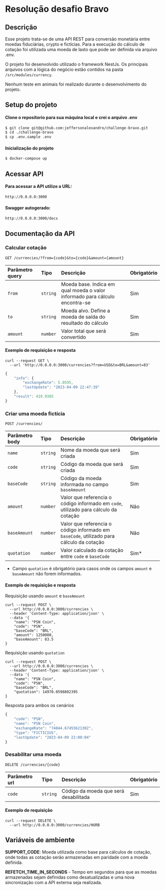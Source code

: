 # Resolução desafio Bravo 

## Descrição

Esse projeto trata-se de uma API REST para conversão monetária entre moedas fiduciárias, crypto e fictícias. Para a execução do cálculo de cotação foi utilizada uma moeda de lasto que pode ser definida via arquivo .env.

O projeto foi desenvolvido utilizado o framework NestJs. Os principais arquivos com a lógica do negócio estão contidos na pasta `/src/modules/currency`.

Nenhum teste em animais foi realizado durante o desenvolvimento do projeto.
## Setup do projeto
#### Clone o reposítorio para sua máquina local e crei o arquivo .env
```bash
$ git clone git@github.com:jeffersonalexandro/challenge-bravo.git
$ cd ./challenge-bravo 
$ cp .env.sample .env
```

#### Inicialização do projeto
```bash
$ docker-compose up
```


## Acessar API
#### Para acessar a API utilize a URL:
```bash
http://0.0.0.0:3000
```

#### Swagger autogerado:
```bash
http://0.0.0.0:3000/docs
```


## Documentação da API

### Calcular cotação

`GET /currencies/?from={code}&to={code}&amount={amount}`

| Parâmetro query  | Tipo       | Descrição                                   | Obrigatório | 
| :---------- | :--------- | :------------------------------------------ | :------------------------------------------ |
| `from` | `string` | Moeda base. Indica em qual moeda o valor informado para cálculo encontra-se | Sim |
| `to` | `string` | Moeda alvo. Define a moeda de saída do resultado do cálculo | Sim |
| `amount` | `number` | Valor total que será convertido | Sim |

#### Exemplo de requisição e resposta
```curl
curl --request GET \
  --url 'http://0.0.0.0:3000/currencies?from=USD&to=BRL&amount=83'
```
```javascript
{
	"info": {
		"exchangeRate": 5.0595,
		"lastUpdate": "2023-04-09 22:47:39"
	},
	"result": 419.9385
}
```

### Criar uma moeda fictícia

`POST /currencies/`

| Parâmetro body  | Tipo       | Descrição                                   | Obrigatório                             | 
| :---------- | :--------- | :------------------------------------------ | :------------------------------------------ |
| `name`      | `string` | Nome da moeda que será criada | Sim |
| `code`      | `string` | Código da moeda que será criada | Sim |
| `baseCode`      | `string` | Código da moeda informada no campo `baseAmount` | Sim |
| `amount`      | `number` | Valor que referencia o código informado em `code`, utilizado para cálculo da cotação | Não |
| `baseAmount`      | `number` | Valor que referencia o código informado em `baseCode`, utilizado para cálculo da cotação  | Não |
| `quotation`      | `number` | Valor calculado da cotação entre `code` e `baseCode` | Sim* |

* Campo `quotation` é obrigatório para casos onde os campos `amount` e `baseAmount` não forem informados.

#### Exemplo de requisição e resposta
Requisição usando `amount` e `baseAmount`
```curl
curl --request POST \
  --url http://0.0.0.0:3000/currencies \
  --header 'Content-Type: application/json' \
  --data '{
	"name": "PSN Coin",
	"code": "PSN",
	"baseCode": "BRL",
	"amount": 1250000,
	"baseAmount": 83.5
}
```
Requisição usando `quotation`
```curl
curl --request POST \
  --url http://0.0.0.0:3000/currencies \
  --header 'Content-Type: application/json' \
  --data '{
	"name": "PSN Coin",
	"code": "PSN",
	"baseCode": "BRL",
	"quotation": 14970.0598802395
}
```

Resposta para ambos os cenários
```javascript
{
	"code": "PSN",
	"name": "PSN Coin",
	"exchangeRate": "74844.67455621302",
	"type": "FICTICIUS",
	"lastUpdate": "2023-04-09 22:00:04"
}
```

### Desabilitar uma moeda

`DELETE /currencies/{code}`

| Parâmetro url   | Tipo       | Descrição                                   | Obrigatório | 
| :---------- | :--------- | :------------------------------------------ | :------------------------------------------ |
| `code` | `string` | Código da moeda que será desabilitada | Sim |

#### Exemplo de requisição
```curl
curl --request DELETE \
  --url http://0.0.0.0:3000/currencies/HURB
```
## Variáveis de ambiente

**SUPPORT_CODE**: Moeda utilizada como base para cálculos de cotação, onde todas as cotação serão armazenadas em paridade com a moeda definida.

**REFETCH_TIME_IN_SECONDS** - Tempo em segundos para que as moedas armazenadas sejam definidas como desatualizadas e uma nova sincronização com a API externa seja realizada.
